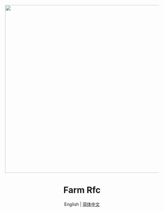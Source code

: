 <div align="center">
  <a href="https://github.com/farm-fe/farm">
  <img src="https://raw.githubusercontent.com/farm-fe/farm/main/assets/logo.png" width="550" />
  </a>
  <h1>Farm Rfc</h1>
  <p>
    <span>English</span> |
    <a href="https://github.com/farm-fe/rfcs/blob/main/rfcs/001-core-architecture/rfc.zh-CN.md">简体中文</a>  
  </p>
  <br/>
</div>

